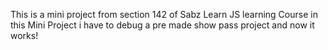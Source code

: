This is a mini project from section 142 of Sabz Learn JS learning Course
in this Mini Project i have to debug a pre made show pass project
and now it works!
